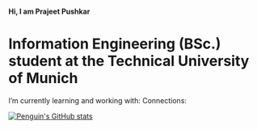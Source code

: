 ####                                                                          Hi, I am Prajeet Pushkar  

#                                                      Information Engineering (BSc.) student at the Technical University of Munich

I’m currently learning and working with: 
Connections: 


[![Penguin's GitHub stats](https://github-readme-stats.vercel.app/api?username=PenguinPuff)](https://github.com/anuraghazra/github-readme-stats)
